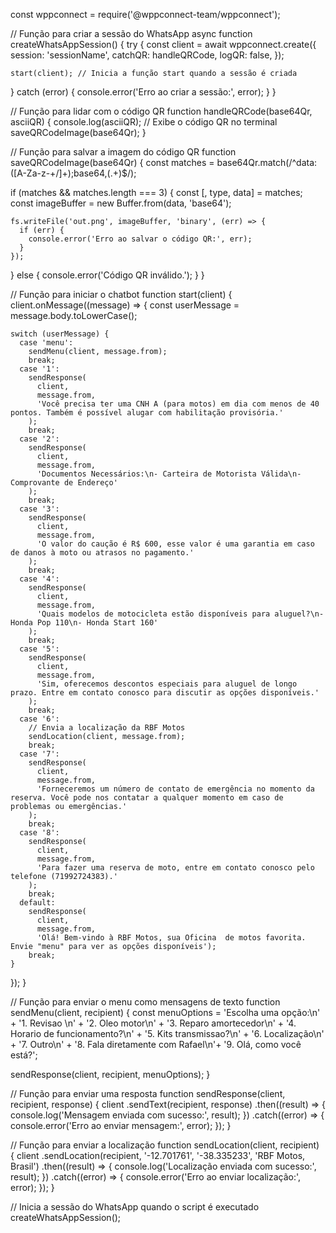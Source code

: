 const wppconnect = require('@wppconnect-team/wppconnect');




// Função para criar a sessão do WhatsApp
async function createWhatsAppSession() {
  try {
    const client = await wppconnect.create({
      session: 'sessionName',
      catchQR: handleQRCode,
      logQR: false,
    });

    start(client); // Inicia a função start quando a sessão é criada
  } catch (error) {
    console.error('Erro ao criar a sessão:', error);
  }
}

// Função para lidar com o código QR
function handleQRCode(base64Qr, asciiQR) {
  console.log(asciiQR); // Exibe o código QR no terminal
  saveQRCodeImage(base64Qr);
}

// Função para salvar a imagem do código QR
function saveQRCodeImage(base64Qr) {
  const matches = base64Qr.match(/^data:([A-Za-z-+\/]+);base64,(.+)$/);

  if (matches && matches.length === 3) {
    const [, type, data] = matches;
    const imageBuffer = new Buffer.from(data, 'base64');

    fs.writeFile('out.png', imageBuffer, 'binary', (err) => {
      if (err) {
        console.error('Erro ao salvar o código QR:', err);
      }
    });
  } else {
    console.error('Código QR inválido.');
  }
}

// Função para iniciar o chatbot
function start(client) {
  client.onMessage((message) => {
    const userMessage = message.body.toLowerCase();

    switch (userMessage) {
      case 'menu':
        sendMenu(client, message.from);
        break;
      case '1':
        sendResponse(
          client,
          message.from,
          'Você precisa ter uma CNH A (para motos) em dia com menos de 40 pontos. Também é possível alugar com habilitação provisória.'
        );
        break;
      case '2':
        sendResponse(
          client,
          message.from,
          'Documentos Necessários:\n- Carteira de Motorista Válida\n- Comprovante de Endereço'
        );
        break;
      case '3':
        sendResponse(
          client,
          message.from,
          'O valor do caução é R$ 600, esse valor é uma garantia em caso de danos à moto ou atrasos no pagamento.'
        );
        break;
      case '4':
        sendResponse(
          client,
          message.from,
          'Quais modelos de motocicleta estão disponíveis para aluguel?\n- Honda Pop 110\n- Honda Start 160'
        );
        break;
      case '5':
        sendResponse(
          client,
          message.from,
          'Sim, oferecemos descontos especiais para aluguel de longo prazo. Entre em contato conosco para discutir as opções disponíveis.'
        );
        break;
      case '6':
        // Envia a localização da RBF Motos
        sendLocation(client, message.from);
        break;
      case '7':
        sendResponse(
          client,
          message.from,
          'Forneceremos um número de contato de emergência no momento da reserva. Você pode nos contatar a qualquer momento em caso de problemas ou emergências.'
        );
        break;
      case '8':
        sendResponse(
          client,
          message.from,
          'Para fazer uma reserva de moto, entre em contato conosco pelo telefone (71992724383).'
        );
        break;
      default:
        sendResponse(
          client,
          message.from,
          'Olá! Bem-vindo à RBF Motos, sua Oficina  de motos favorita.  Envie "menu" para ver as opções disponíveis');
        break;
    }
  });
}

// Função para enviar o menu como mensagens de texto
function sendMenu(client, recipient) {
  const menuOptions =
    'Escolha uma opção:\n' +
    '1. Revisao \n' +
    '2. Oleo motor\n' +
    '3. Reparo amortecedor\n' +
    '4. Horario de funcionamento?\n' +
    '5. Kits transmissao?\n' +
    '6. Localização\n' +
    '7. Outro\n' +
    '8. Fala  diretamente com Rafael\n'+
    '9. Olá, como você está?';

  sendResponse(client, recipient, menuOptions);
}

// Função para enviar uma resposta
function sendResponse(client, recipient, response) {
  client
    .sendText(recipient, response)
    .then((result) => {
      console.log('Mensagem enviada com sucesso:', result);
    })
    .catch((error) => {
      console.error('Erro ao enviar mensagem:', error);
    });
}

// Função para enviar a localização
function sendLocation(client, recipient) {
  client
    .sendLocation(recipient, '-12.701761', '-38.335233', 'RBF Motos, Brasil')
    .then((result) => {
      console.log('Localização enviada com sucesso:', result);
    })
    .catch((error) => {
      console.error('Erro ao enviar localização:', error);
    });
}

// Inicia a sessão do WhatsApp quando o script é executado
createWhatsAppSession();